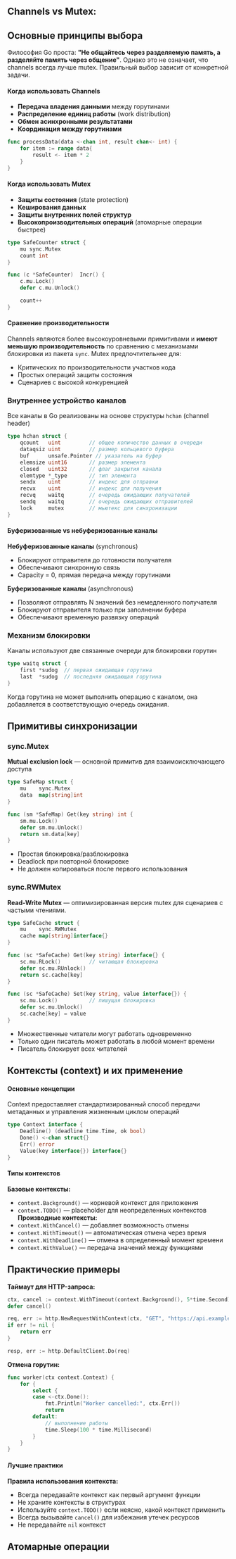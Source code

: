 ## Channels vs Mutex:
## Основные принципы выбора

Философия Go проста: **"Не общайтесь через разделяемую память, а разделяйте память через общение"**. Однако это не означает, что channels всегда лучше mutex. Правильный выбор зависит от конкретной задачи. 
#### Когда использовать Channels
-  **Передача владения данными** между горутинами
- **Распределение единиц работы** (work distribution)
- **Обмен асинхронными результатами**
- **Координация между горутинами**
```go
func processData(data <-chan int, result chan<- int) {
	for item := range data{
		result <- item * 2
	}
}
```

#### Когда использовать Mutex
- **Защиты состояния** (state protection)
- **Кеширования данных**
- **Защиты внутренних полей структур**
- **Высокопроизводительных операций** (атомарные операции быстрее)
``` go
type SafeCounter struct {
	mu sync.Mutex
	count int
}

func (c *SafeCounter)  Incr() {
	c.mu.Lock()
	defer c.mu.Unlock()

	count++
}
```

#### Сравнение производительности
Channels являются более высокоуровневыми примитивами и **имеют меньшую производительность** по сравнению с механизмами блокировки из пакета `sync`.
Mutex предпочтительнее для:
- Критических по производительности участков кода
- Простых операций защиты состояния
- Сценариев с высокой конкуренцией

### Внутреннее устройство каналов
Все каналы в Go реализованы на основе структуры `hchan` (channel header)
```go
type hchan struct {
    qcount   uint         // общее количество данных в очереди
    dataqsiz uint         // размер кольцевого буфера
    buf      unsafe.Pointer // указатель на буфер
    elemsize uint16       // размер элемента
    closed   uint32       // флаг закрытия канала
    elemtype *_type       // тип элемента
    sendx    uint         // индекс для отправки
    recvx    uint         // индекс для получения
    recvq    waitq        // очередь ожидающих получателей
    sendq    waitq        // очередь ожидающих отправителей
    lock     mutex        // мьютекс для синхронизации
}
```

#### Буферизованные vs небуферизованные каналы
**Небуферизованные каналы** (synchronous)
- Блокируют отправителя до готовности получателя
- Обеспечивают синхронную связь
- Capacity = 0, прямая передача между горутинами

**Буферизованные каналы** (asynchronous)
- Позволяют отправлять N значений без немедленного получателя
- Блокируют отправителя только при заполнении буфера
- Обеспечивают временную развязку операций
### Механизм блокировки
Каналы используют две связанные очереди для блокировки горутин
```go
type waitq struct {
    first *sudog  // первая ожидающая горутина
    last  *sudog  // последняя ожидающая горутина
}
```
Когда горутина не может выполнить операцию с каналом, она добавляется в соответствующую очередь ожидания.

## Примитивы синхронизации
### sync.Mutex

**Mutual exclusion lock** — основной примитив для взаимоисключающего доступа
```go
type SafeMap struct {
    mu    sync.Mutex
    data  map[string]int
}

func (sm *SafeMap) Get(key string) int {
    sm.mu.Lock()
    defer sm.mu.Unlock()
    return sm.data[key]
}
```
- Простая блокировка/разблокировка
- Deadlock при повторной блокировке
- Не должен копироваться после первого использования

### sync.RWMutex
**Read-Write Mutex** — оптимизированная версия mutex для сценариев с частыми чтениями.
```go
type SafeCache struct {
    mu    sync.RWMutex
    cache map[string]interface{}
}

func (sc *SafeCache) Get(key string) interface{} {
    sc.mu.RLock()         // читающая блокировка
    defer sc.mu.RUnlock()
    return sc.cache[key]
}

func (sc *SafeCache) Set(key string, value interface{}) {
    sc.mu.Lock()          // пишущая блокировка
    defer sc.mu.Unlock()
    sc.cache[key] = value
}
```

- Множественные читатели могут работать одновременно
- Только один писатель может работать в любой момент времени
- Писатель блокирует всех читателей

## Контексты (context) и их применение
#### Основные концепции

Context предоставляет стандартизированный способ передачи метаданных и управления жизненным циклом операций
```go
type Context interface {
    Deadline() (deadline time.Time, ok bool)
    Done() <-chan struct{}
    Err() error
    Value(key interface{}) interface{}
}
```
#### Типы контекстов
**Базовые контексты:**
- `context.Background()` — корневой контекст для приложения
- `context.TODO()` — placeholder для неопределенных контекстов
**Производные контексты:**
- `context.WithCancel()` — добавляет возможность отмены
- `context.WithTimeout()` — автоматическая отмена через время
- `context.WithDeadline()` — отмена в определенный момент времени
- `context.WithValue()` — передача значений между функциями
## Практические примеры

**Таймаут для HTTP-запроса:**
```go
ctx, cancel := context.WithTimeout(context.Background(), 5*time.Second)
defer cancel()

req, err := http.NewRequestWithContext(ctx, "GET", "https://api.example.com", nil)
if err != nil {
    return err
}

resp, err := http.DefaultClient.Do(req)
```

**Отмена горутин:**
```go
func worker(ctx context.Context) {
    for {
        select {
        case <-ctx.Done():
            fmt.Println("Worker cancelled:", ctx.Err())
            return
        default:
            // выполнение работы
            time.Sleep(100 * time.Millisecond)
        }
    }
}
```

#### Лучшие практики

**Правила использования контекста:**
- Всегда передавайте контекст как первый аргумент функции
- Не храните контексты в структурах
- Используйте `context.TODO()` если неясно, какой контекст применить
- Всегда вызывайте `cancel()` для избежания утечек ресурсов
- Не передавайте `nil` контекст

## Атомарные операции